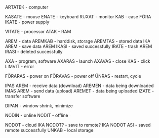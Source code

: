 ARTATEK - computer

KASATE - mouse
ENATE - keyboard
RUXAT - monitor
KAB - case
FÖRA IKATE - power supply

VITATE - processor
ATAK - RAM

AREM - data
AREMKAB - harddisk, storage
AREMTAS - stored data
IKA AREM - save data
AREM IKASI - saved successfully
IRATE - trash
AREM IRASI - deleted successfully

AXA - program, software
AXARAS - launch
AXAVAS - close
KAS - click
LIMVIT - error

FÖRARAS - power on
FÖRAVAS - power off
ÜNRAS - restart, cycle

IPAS AREM - receive data (download)
AREMEN - data being downloaded
IMAS AREM - send data (upload)
AREMET - data being uploaded
IZATE - transfer software

DIPAN - window shrink, minimize

NODIN - online
NODIT - offline

NODOT - cloud
IKA NODOT? - save to remote?
IKA NODOT ASI - saved remote successfully
UNKAB - local storage